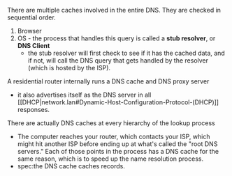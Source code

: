 
There are multiple caches involved in the entire DNS. They are checked in sequential order. 
1. Browser
2. OS - the process that handles this query is called a **stub resolver**, or **DNS Client** 
	- the stub resolver will first check to see if it has the cached data, and if not, will call the DNS query that gets handled by the resolver (which is hosted by the ISP).

A residential router internally runs a DNS cache and DNS proxy server
- it also advertises itself as the DNS server in all [[DHCP|network.lan#Dynamic-Host-Configuration-Protocol-(DHCP)]] responses.

There are actually DNS caches at every hierarchy of the lookup process
- The computer reaches your router, which contacts your ISP, which might hit another ISP before ending up at what's called the "root DNS servers." Each of those points in the process has a DNS cache for the same reason, which is to speed up the name resolution process.
- spec:the DNS cache caches records.
